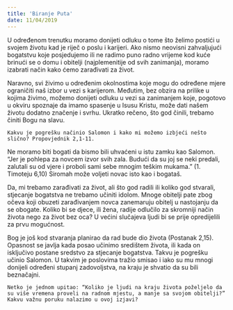 ```yaml
---
title: 'Biranje Puta'
date: 11/04/2019
---
```


U određenom trenutku moramo donijeti odluku o tome što želimo postići u svojem životu kad je riječ o poslu i karijeri. Ako nismo neovisni zahvaljujući bogatstvu koje posjedujemo ili ne radimo puno radno vrijeme kod kuće brinući se o domu i obitelji (najplemenitije od svih zanimanja), moramo izabrati način kako ćemo zarađivati za život.

Naravno, svi živimo u određenim okolnostima koje mogu do određene mjere ograničiti naš izbor u vezi s karijerom. Međutim, bez obzira na prilike u kojima živimo, možemo donijeti odluku u vezi sa zanimanjem koje, pogotovo u okviru spoznaje da imamo spasenje u Isusu Kristu, može dati našem životu dodatno značenje i svrhu. Ukratko rečeno, što god činili, trebamo činiti Bogu na slavu.

`Kakvu je pogrešku načinio Salomon i kako mi možemo izbjeći nešto slično? Propovjednik 2,1-11.`

Ne moramo biti bogati da bismo bili uhvaćeni u istu zamku kao Salomon. “Jer je pohlepa za novcem izvor svih zala. Budući da su joj se neki predali, zalutali su od vjere i proboli sami sebe mnogim teškim mukama.” (1. Timoteju 6,10) Siromah može voljeti novac isto kao i bogataš.

Da, mi trebamo zarađivati za život, ali što god radili ili koliko god stvarali, stjecanje bogatstva ne trebamo učiniti idolom. Mnoge obitelji pate zbog očeva koji obuzeti zarađivanjem novca zanemaruju obitelj u nastojanju da se obogate. Koliko bi se djece, ili žena, radije odlučilo za skromniji način života nego za život bez oca? U većini slučajeva ljudi bi se prije opredijelili za prvu mogućnost.

Bog je još kod stvaranja planirao da rad bude dio života (Postanak 2,15). Opasnost se javlja kada posao učinimo središtem života, ili kada on isključivo postane sredstvo za stjecanje bogatstva. Takvu je pogrešku učinio Salomon. U takvim je poslovima tražio smisao i iako su mu mnogi donijeli određeni stupanj zadovoljstva, na kraju je shvatio da su bili beznačajni.

`Netko je jednom upitao: “Koliko je ljudi na kraju života poželjelo da su više vremena proveli na radnom mjestu, a manje sa svojom obitelji?” Kakvu važnu poruku nalazimo u ovoj izjavi?`
